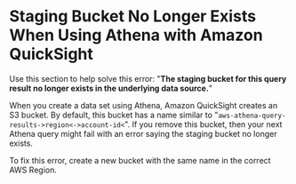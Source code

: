 # Staging Bucket No Longer Exists When Using Athena with Amazon QuickSight<a name="troubleshoot-athena-missing-bucket"></a>

Use this section to help solve this error: "**The staging bucket for this query result no longer exists in the underlying data source\.**"

 When you create a data set using Athena, Amazon QuickSight creates an S3 bucket\. By default, this bucket has a name similar to "`aws-athena-query-results->region<->account-id<`"\. If you remove this bucket, then your next Athena query might fail with an error saying the staging bucket no longer exists\. 

 To fix this error, create a new bucket with the same name in the correct AWS Region\. 